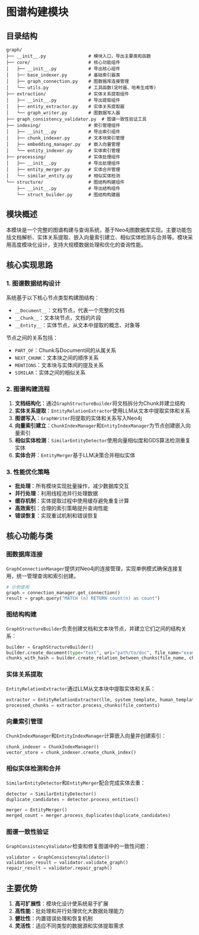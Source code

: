 # 图谱构建模块

## 目录结构

```
graph/
├── __init__.py                # 模块入口，导出主要类和函数
├── core/                      # 核心功能组件
│   ├── __init__.py            # 导出核心组件
│   ├── base_indexer.py        # 基础索引器类
│   ├── graph_connection.py    # 图数据库连接管理
│   └── utils.py               # 工具函数(定时器、哈希生成等)
├── extraction/                # 实体关系提取组件
│   ├── __init__.py            # 导出提取组件
│   ├── entity_extractor.py    # 实体关系提取器
│   └── graph_writer.py        # 图数据写入器
├── graph_consistency_validator.py  # 图谱一致性验证工具
├── indexing/                  # 索引管理组件
│   ├── __init__.py            # 导出索引组件
│   ├── chunk_indexer.py       # 文本块索引管理
│   ├── embedding_manager.py   # 嵌入向量管理
│   └── entity_indexer.py      # 实体索引管理
├── processing/                # 实体处理组件
│   ├── __init__.py            # 导出处理组件
│   ├── entity_merger.py       # 实体合并管理
│   └── similar_entity.py      # 相似实体检测
└── structure/                 # 图结构构建组件
    ├── __init__.py            # 导出结构组件
    └── struct_builder.py      # 图结构构建器
```

## 模块概述

本模块是一个完整的图谱构建与查询系统，基于Neo4j图数据库实现。主要功能包括文档解析、实体关系提取、嵌入向量索引建立、相似实体检测与合并等。模块采用高度模块化设计，支持大规模数据处理和优化的查询性能。

## 核心实现思路

### 1. 图谱数据结构设计

系统基于以下核心节点类型构建图结构：
- `__Document__`：文档节点，代表一个完整的文档
- `__Chunk__`：文本块节点，文档的片段
- `__Entity__`：实体节点，从文本中提取的概念、对象等

节点之间的关系包括：
- `PART_OF`：Chunk与Document间的从属关系
- `NEXT_CHUNK`：文本块之间的顺序关系
- `MENTIONS`：文本块与实体间的提及关系
- `SIMILAR`：实体之间的相似关系

### 2. 图谱构建流程

1. **文档结构化**：通过`GraphStructureBuilder`将文档拆分为Chunk并建立结构
2. **实体关系提取**：`EntityRelationExtractor`使用LLM从文本中提取实体和关系
3. **图谱写入**：`GraphWriter`将提取的实体和关系写入Neo4j
4. **向量索引建立**：`ChunkIndexManager`和`EntityIndexManager`为节点创建嵌入向量索引
5. **相似实体检测**：`SimilarEntityDetector`使用向量相似度和GDS算法检测重复实体
6. **实体合并**：`EntityMerger`基于LLM决策合并相似实体

### 3. 性能优化策略

- **批处理**：所有模块实现批量操作，减少数据库交互
- **并行处理**：利用线程池并行处理数据
- **缓存机制**：实体提取过程中使用缓存避免重复计算
- **高效索引**：合理的索引策略提升查询性能
- **错误恢复**：实现重试机制和错误恢复

## 核心功能与类

### 图数据库连接

`GraphConnectionManager`提供对Neo4j的连接管理，实现单例模式确保连接复用，统一管理查询和索引创建。

```python
# 示例使用
graph = connection_manager.get_connection()
result = graph.query("MATCH (n) RETURN count(n) as count")
```

### 图结构构建

`GraphStructureBuilder`负责创建文档和文本块节点，并建立它们之间的结构关系：

```python
builder = GraphStructureBuilder()
builder.create_document(type="text", uri="path/to/doc", file_name="example.txt", domain="test")
chunks_with_hash = builder.create_relation_between_chunks(file_name, chunks)
```

### 实体关系提取

`EntityRelationExtractor`通过LLM从文本块中提取实体和关系：

```python
extractor = EntityRelationExtractor(llm, system_template, human_template, entity_types, relationship_types)
processed_chunks = extractor.process_chunks(file_contents)
```

### 向量索引管理

`ChunkIndexManager`和`EntityIndexManager`计算嵌入向量并创建索引：

```python
chunk_indexer = ChunkIndexManager()
vector_store = chunk_indexer.create_chunk_index()
```

### 相似实体检测和合并

`SimilarEntityDetector`和`EntityMerger`配合完成实体去重：

```python
detector = SimilarEntityDetector()
duplicate_candidates = detector.process_entities()

merger = EntityMerger()
merged_count = merger.process_duplicates(duplicate_candidates)
```

### 图谱一致性验证

`GraphConsistencyValidator`检查和修复图谱中的一致性问题：

```python
validator = GraphConsistencyValidator()
validation_result = validator.validate_graph()
repair_result = validator.repair_graph()
```

## 主要优势

1. **高可扩展性**：模块化设计使系统易于扩展
2. **高性能**：批处理和并行处理优化大数据处理能力
3. **健壮性**：内置错误处理和恢复机制
4. **灵活性**：适应不同类型的数据源和实体提取需求
